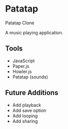# Patatap
Patatap Clone

A music playing application.

## Tools
- JavaScript
- Paper.js
- Howler.js
- Patatap (sounds)

## Future Additions
- Add playback
- Add save option
- Add looping
- Add sharing
